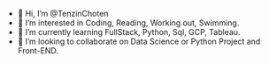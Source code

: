 - 👋 Hi, I’m @TenzinChoten
- 👀 I’m interested in Coding, Reading, Working out, Swimming. 
- 🌱 I’m currently learning FullStack, Python, Sql, GCP, Tableau.
- 💞️ I’m looking to collaborate on Data Science or Python Project and Front-END.
<!---
TenzinChoten/TenzinChoten is a ✨ special ✨ repository because its `README.md` (this file) appears on your GitHub profile.
You can click the Preview link to take a look at your changes.
--->
